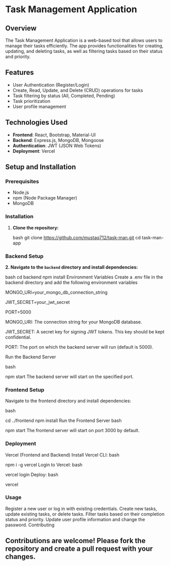 # Task Management Application

## Overview

The Task Management Application is a web-based tool that allows users to manage their tasks efficiently. The app provides functionalities for creating, updating, and deleting tasks, as well as filtering tasks based on their status and priority.

## Features

- User Authentication (Register/Login)
- Create, Read, Update, and Delete (CRUD) operations for tasks
- Task filtering by status (All, Completed, Pending)
- Task prioritization
- User profile management

## Technologies Used

- **Frontend**: React, Bootstrap, Material-UI
- **Backend**: Express.js, MongoDB, Mongoose
- **Authentication**: JWT (JSON Web Tokens)
- **Deployment**: Vercel
## Setup and Installation

### Prerequisites

- Node.js
- npm (Node Package Manager)
- MongoDB

### Installation

1. **Clone the repository:**

   bash
   git clone https://github.com/mustaq712/task-man.git
   cd task-man-app
 ### Backend Setup

**2. Navigate to the `backend` directory and install dependencies:**

bash
cd backend
npm install
Environment Variables
Create a .env file in the backend directory and add the following environment variables


MONGO_URI=your_mongo_db_connection_string

JWT_SECRET=your_jwt_secret

PORT=5000

MONGO_URI: The connection string for your MongoDB database.

JWT_SECRET: A secret key for signing JWT tokens. This key should be kept confidential.

PORT: The port on which the backend server will run (default is 5000).

Run the Backend Server

bash

npm start
The backend server will start on the specified port.

### Frontend Setup
Navigate to the frontend directory and install dependencies:

bash

cd ../frontend
npm install
Run the Frontend Server
bash

npm start
The frontend server will start on port 3000 by default.

### Deployment
Vercel (Frontend and Backend)
Install Vercel CLI:
bash

npm i -g vercel
Login to Vercel:
bash

vercel login
Deploy:
bash

vercel

### Usage
Register a new user or log in with existing credentials.
Create new tasks, update existing tasks, or delete tasks.
Filter tasks based on their completion status and priority.
Update user profile information and change the password.
Contributing
## Contributions are welcome! Please fork the repository and create a pull request with your changes.
